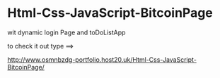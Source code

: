 # Html-Css-JavaScript-BitcoinPage
wit dynamic login Page and toDoListApp

to check it out type ==>

http://www.osmnbzdg-portfolio.host20.uk/Html-Css-JavaScript-BitcoinPage/
